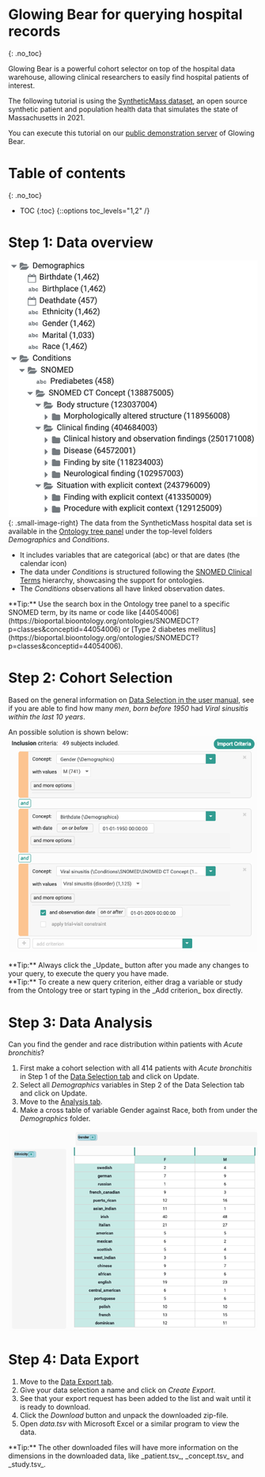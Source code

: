 # Glowing Bear for querying hospital records
{: .no_toc}

Glowing Bear is a powerful cohort selector on top of the hospital data
warehouse, allowing clinical researchers to easily find hospital patients of
interest.

The following tutorial is using the
[SyntheticMass dataset](https://syntheticmass.mitre.org/), an open source
synthetic patient and population health data that simulates the state of
Massachusetts in 2021.

You can execute this tutorial on our
[public demonstration server](/getting-started) of Glowing Bear.

# Table of contents
{: .no_toc}

* TOC
{:toc}
{::options toc_levels="1,2" /}


# Step 1: Data overview

![Multiple Sclerosis studies from the Gene Expression Omnibus][ehr-data-overview]{: .small-image-right}
The data from the SyntheticMass hospital data set is available in the
[Ontology tree panel](/docs/#ontology-tree) under the top-level folders
_Demographics_ and _Conditions_.

* It includes variables that are categorical (abc) or that are dates (the calendar
icon)
* The data under _Conditions_ is structured following the
[SNOMED Clinical Terms](https://bioportal.bioontology.org/ontologies/SNOMEDCT)
hierarchy, showcasing the support for ontologies.
* The _Conditions_ observations all have linked observation dates.

<div class='note'></div>
**Tip:** Use the search box in the Ontology tree panel to a specific SNOMED
term, by its name or code like [44054006](https://bioportal.bioontology.org/ontologies/SNOMEDCT?p=classes&conceptid=44054006) or [Type 2 diabetes mellitus](https://bioportal.bioontology.org/ontologies/SNOMEDCT?p=classes&conceptid=44054006).

# Step 2: Cohort Selection

Based on the general information on
[Data Selection in the user manual](/docs/#data-selection), see if
you are able to find how many _men_, _born before 1950_ had _Viral sinusitis
within the last 10 years_.

An possible solution is shown below:
![Example query on EHR data][ehr-cohort-selection]

<div class='note'></div>
**Tip:** Always click the _Update_ button after you made any changes to your query,
to execute the query you have made.

<div class='note'></div>
**Tip:** To create a new query criterion, either drag a variable or study from
the Ontology tree or start typing in the _Add criterion_ box directly.

# Step 3: Data Analysis

Can you find the gender and race distribution within patients with _Acute
bronchitis_?

1. First make a cohort selection with all 414 patients with _Acute bronchitis_
in Step 1 of the [Data Selection tab](/docs/#data-selection) and click on
Update.
1. Select all _Demographics_ variables in Step 2 of the Data Selection tab and
click on Update.
1. Move to the [Analysis tab](/docs/#analysis).
1. Make a cross table of variable Gender against Race, both from under the
_Demographics_ folder.

![Cross table on hospital record data][ehr-cross-table]

# Step 4: Data Export

1. Move to the [Data Export tab](/docs/#export).
1. Give your data selection a name and click on _Create Export_.
1. See that your export request has been added to the list and wait until it is
ready to download.
1. Click the _Download_ button and unpack the downloaded zip-file.
1. Open _data.tsv_ with Microsoft Excel or a similar program to view the data.

<div class='note'></div>
**Tip:** The other downloaded files will have more information on the dimensions
in the downloaded data, like _patient.tsv_, _concept.tsv_ and _study.tsv_.

[ehr-data-overview]: /tutorials/images/ehr-data-overview.png
[ehr-cohort-selection]: /tutorials/images/ehr-cohort-selection.png
[ehr-cross-table]: /tutorials/images/ehr-cross-table.png
